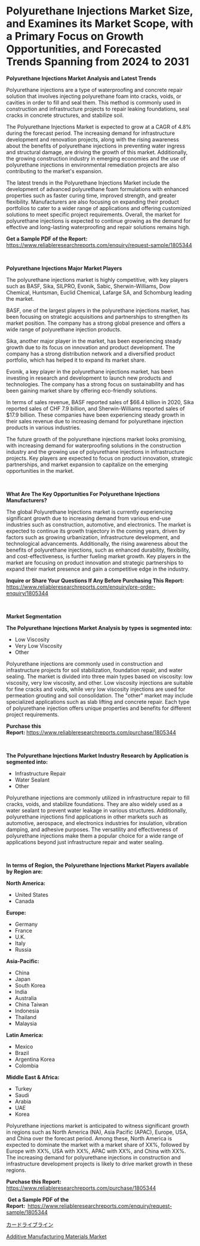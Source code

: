 <p><h1>Polyurethane Injections Market Size, and Examines its Market Scope, with a Primary Focus on Growth Opportunities, and Forecasted Trends Spanning from 2024 to 2031</h1></p><p><strong>Polyurethane Injections Market Analysis and Latest Trends</strong></p>
<p><p>Polyurethane injections are a type of waterproofing and concrete repair solution that involves injecting polyurethane foam into cracks, voids, or cavities in order to fill and seal them. This method is commonly used in construction and infrastructure projects to repair leaking foundations, seal cracks in concrete structures, and stabilize soil.</p><p>The Polyurethane Injections Market is expected to grow at a CAGR of 4.8% during the forecast period. The increasing demand for infrastructure development and renovation projects, along with the rising awareness about the benefits of polyurethane injections in preventing water ingress and structural damage, are driving the growth of this market. Additionally, the growing construction industry in emerging economies and the use of polyurethane injections in environmental remediation projects are also contributing to the market's expansion.</p><p>The latest trends in the Polyurethane Injections Market include the development of advanced polyurethane foam formulations with enhanced properties such as faster curing time, improved strength, and greater flexibility. Manufacturers are also focusing on expanding their product portfolios to cater to a wider range of applications and offering customized solutions to meet specific project requirements. Overall, the market for polyurethane injections is expected to continue growing as the demand for effective and long-lasting waterproofing and repair solutions remains high.</p></p>
<p><strong>Get a Sample PDF of the Report:&nbsp;</strong> <a href="https://www.reliableresearchreports.com/enquiry/request-sample/1805344">https://www.reliableresearchreports.com/enquiry/request-sample/1805344</a></p>
<p>&nbsp;</p>
<p><strong>Polyurethane Injections Major Market Players</strong></p>
<p><p>The polyurethane injections market is highly competitive, with key players such as BASF, Sika, SILPRO, Evonik, Sabic, Sherwin-Williams, Dow Chemical, Huntsman, Euclid Chemical, Lafarge SA, and Schomburg leading the market.</p><p>BASF, one of the largest players in the polyurethane injections market, has been focusing on strategic acquisitions and partnerships to strengthen its market position. The company has a strong global presence and offers a wide range of polyurethane injection products.</p><p>Sika, another major player in the market, has been experiencing steady growth due to its focus on innovation and product development. The company has a strong distribution network and a diversified product portfolio, which has helped it to expand its market share.</p><p>Evonik, a key player in the polyurethane injections market, has been investing in research and development to launch new products and technologies. The company has a strong focus on sustainability and has been gaining market share by offering eco-friendly solutions.</p><p>In terms of sales revenue, BASF reported sales of $66.4 billion in 2020, Sika reported sales of CHF 7.9 billion, and Sherwin-Williams reported sales of $17.9 billion. These companies have been experiencing steady growth in their sales revenue due to increasing demand for polyurethane injection products in various industries.</p><p>The future growth of the polyurethane injections market looks promising, with increasing demand for waterproofing solutions in the construction industry and the growing use of polyurethane injections in infrastructure projects. Key players are expected to focus on product innovation, strategic partnerships, and market expansion to capitalize on the emerging opportunities in the market.</p></p>
<p>&nbsp;</p>
<p><strong>What Are The Key Opportunities For Polyurethane Injections Manufacturers?</strong></p>
<p><p>The global Polyurethane Injections market is currently experiencing significant growth due to increasing demand from various end-use industries such as construction, automotive, and electronics. The market is expected to continue its growth trajectory in the coming years, driven by factors such as growing urbanization, infrastructure development, and technological advancements. Additionally, the rising awareness about the benefits of polyurethane injections, such as enhanced durability, flexibility, and cost-effectiveness, is further fueling market growth. Key players in the market are focusing on product innovation and strategic partnerships to expand their market presence and gain a competitive edge in the industry.</p></p>
<p><strong>Inquire or Share Your Questions If Any Before Purchasing This Report:</strong> <a href="https://www.reliableresearchreports.com/enquiry/pre-order-enquiry/1805344">https://www.reliableresearchreports.com/enquiry/pre-order-enquiry/1805344</a></p>
<p>&nbsp;</p>
<p><strong>Market Segmentation</strong></p>
<p><strong>The Polyurethane Injections Market Analysis by types is segmented into:</strong></p>
<p><ul><li>Low Viscosity</li><li>Very Low Viscosity</li><li>Other</li></ul></p>
<p><p>Polyurethane injections are commonly used in construction and infrastructure projects for soil stabilization, foundation repair, and water sealing. The market is divided into three main types based on viscosity: low viscosity, very low viscosity, and other. Low viscosity injections are suitable for fine cracks and voids, while very low viscosity injections are used for permeation grouting and soil consolidation. The "other" market may include specialized applications such as slab lifting and concrete repair. Each type of polyurethane injection offers unique properties and benefits for different project requirements.</p></p>
<p><strong>Purchase this Report:&nbsp;</strong><a href="https://www.reliableresearchreports.com/purchase/1805344">https://www.reliableresearchreports.com/purchase/1805344</a></p>
<p>&nbsp;</p>
<p><strong>The Polyurethane Injections Market Industry Research by Application is segmented into:</strong></p>
<p><ul><li>Infrastructure Repair</li><li>Water Sealant</li><li>Other</li></ul></p>
<p><p>Polyurethane injections are commonly utilized in infrastructure repair to fill cracks, voids, and stabilize foundations. They are also widely used as a water sealant to prevent water leakage in various structures. Additionally, polyurethane injections find applications in other markets such as automotive, aerospace, and electronics industries for insulation, vibration damping, and adhesive purposes. The versatility and effectiveness of polyurethane injections make them a popular choice for a wide range of applications beyond just infrastructure repair and water sealing.</p></p>
<p>&nbsp;</p>
<p><strong>In terms of Region, the Polyurethane Injections Market Players available by Region are:</strong></p>
<p>
    <p> <strong> North America: </strong>
        <ul>
            <li>United States</li>
            <li>Canada</li>
        </ul>
        </p> 
    <p> <strong> Europe: </strong>
        <ul>
            <li>Germany</li>
            <li>France</li>
            <li>U.K.</li>
            <li>Italy</li>
            <li>Russia</li>
        </ul>
        </p> 
    <p> <strong> Asia-Pacific: </strong>
        <ul>
            <li>China</li>
            <li>Japan</li>
            <li>South Korea</li>
            <li>India</li>
            <li>Australia</li>
            <li>China Taiwan</li>
            <li>Indonesia</li>
            <li>Thailand</li>
            <li>Malaysia</li>
        </ul>
        </p> 
    <p> <strong> Latin America: </strong>
        <ul>
            <li>Mexico</li>
            <li>Brazil</li>
            <li>Argentina Korea</li>
            <li>Colombia</li>
        </ul>
        </p> 
    <p> <strong> Middle East & Africa: </strong>
        <ul>
            <li>Turkey</li>
            <li>Saudi</li>
            <li>Arabia</li>
            <li>UAE</li>
            <li>Korea</li>
        </ul>
    </p>
    </p>
<p><p>Polyurethane injections market is anticipated to witness significant growth in regions such as North America (NA), Asia Pacific (APAC), Europe, USA, and China over the forecast period. Among these, North America is expected to dominate the market with a market share of XX%, followed by Europe with XX%, USA with XX%, APAC with XX%, and China with XX%. The increasing demand for polyurethane injections in construction and infrastructure development projects is likely to drive market growth in these regions.</p></p>
<p><strong>Purchase this Report: </strong><a href="https://www.reliableresearchreports.com/purchase/1805344">https://www.reliableresearchreports.com/purchase/1805344</a></p>
<p>&nbsp;<strong>Get a Sample PDF of the Report:&nbsp;&nbsp;</strong><a href="https://www.reliableresearchreports.com/enquiry/request-sample/1805344">https://www.reliableresearchreports.com/enquiry/request-sample/1805344</a></p>
<p><strong></strong></p>
<p><p><a href="https://github.com/ppmazlotr77499/Market-Research-Report-List-1/blob/main/7620100193204.md">カードライブライン</a></p><p><a href="https://github.com/GroverBarry/Market-Research-Report-List-4/blob/main/additive-manufacturing-materials-market.md">Additive Manufacturing Materials Market</a></p></p>